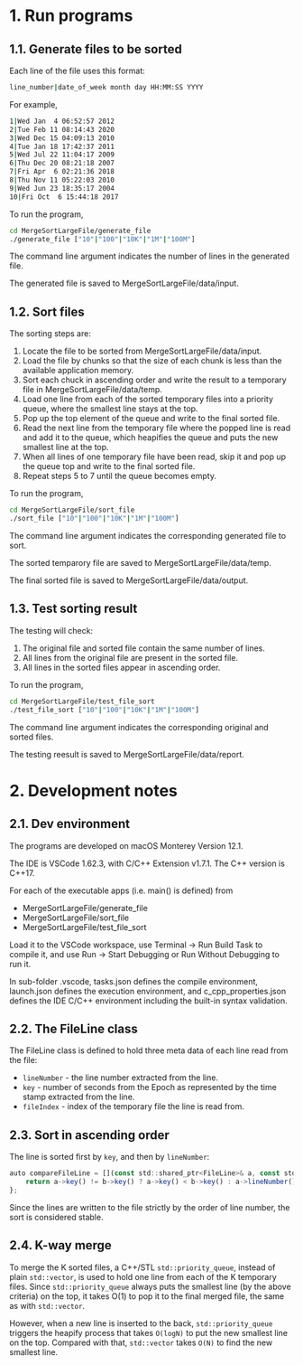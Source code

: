 # 1. Run programs
## 1.1. Generate files to be sorted

Each line of the file uses this format:
```sh
line_number|date_of_week month day HH:MM:SS YYYY
```
For example,
```sh
1|Wed Jan  4 06:52:57 2012
2|Tue Feb 11 08:14:43 2020
3|Wed Dec 15 04:09:13 2010
4|Tue Jan 18 17:42:37 2011
5|Wed Jul 22 11:04:17 2009
6|Thu Dec 20 08:21:18 2007
7|Fri Apr  6 02:21:36 2018
8|Thu Nov 11 05:22:03 2010
9|Wed Jun 23 18:35:17 2004
10|Fri Oct  6 15:44:18 2017
```
To run the program,
```sh
cd MergeSortLargeFile/generate_file
./generate_file ["10"|"100"|"10K"|"1M"|"100M"]
```
The command line argument indicates the number of lines in the generated file.

The generated file is saved to MergeSortLargeFile/data/input.

## 1.2. Sort files
The sorting steps are:

1. Locate the file to be sorted from MergeSortLargeFile/data/input.
2. Load the file by chunks so that the size of each chunk is less than the available application memory.
3. Sort each chuck in ascending order and write the result to a temporary file in MergeSortLargeFile/data/temp.
4. Load one line from each of the sorted temporary files into a priority queue, where the smallest line stays at the top.
5. Pop up the top element of the queue and write to the final sorted file.
6. Read the next line from the temporary file where the popped line is read and add it to the queue, which heapifies the queue and puts the new smallest line at the top.
7. When all lines of one temporary file have been read, skip it and pop up the queue top and write to the final sorted file.
8. Repeat steps 5 to 7 until the queue becomes empty.

To run the program,
```sh
cd MergeSortLargeFile/sort_file
./sort_file ["10"|"100"|"10K"|"1M"|"100M"]
```
The command line argument indicates the corresponding generated file to sort.

The sorted temparory file are saved to MergeSortLargeFile/data/temp.

The final sorted file is saved to MergeSortLargeFile/data/output.

## 1.3. Test sorting result
The testing will check:

1. The original file and sorted file contain the same number of lines.
2. All lines from the original file are present in the sorted file.
3. All lines in the sorted files appear in ascending order.

To run the program,
```sh
cd MergeSortLargeFile/test_file_sort
./test_file_sort ["10"|"100"|"10K"|"1M"|"100M"]
```
The command line argument indicates the corresponding original and sorted files.

The testing reesult is saved to MergeSortLargeFile/data/report.

# 2. Development notes

## 2.1. Dev environment
The programs are developed on macOS Monterey Version 12.1.

The IDE is VSCode 1.62.3, with C/C++ Extension v1.7.1. The C++ version is C++17.

For each of the executable apps (i.e. main() is defined) from 

- MergeSortLargeFile/generate_file
- MergeSortLargeFile/sort_file
- MergeSortLargeFile/test_file_sort

Load it to the VSCode workspace, use Terminal -> Run Build Task to compile it, and use Run -> Start Debugging  or Run Without Debugging to run it.

In sub-folder .vscode, tasks.json defines the compile environment, launch.json defines the execution environment, and c_cpp_properties.json defines the IDE C/C++ environment including the built-in syntax validation.

## 2.2. The FileLine class
The FileLine class is defined to hold three meta data of each line read from the file:

- `lineNumber` - the line number extracted from the line.
- `key` - number of seconds from the Epoch as represented by the time stamp extracted from the line.
- `fileIndex` - index of the temporary file the line is read from.

## 2.3. Sort in ascending order
The line is sorted first by `key`, and then by `lineNumber`:
```js
auto compareFileLine = [](const std::shared_ptr<FileLine>& a, const std::shared_ptr<FileLine>& b) {
    return a->key() != b->key() ? a->key() < b->key() : a->lineNumber() < b->lineNumber();
};
```
Since the lines are written to the file strictly by the order of line number, the sort is considered stable.

## 2.4. K-way merge
To merge the K sorted files, a C++/STL `std::priority_queue`, instead of plain `std::vector`, is used to hold one line from each of the K temporary files. Since `std::priority_queue` always puts the smallest line (by the above criteria) on the top, it takes O(1) to pop it to the final merged file, the same as with `std::vector`.

However, when a new line is inserted to the back, `std::priority_queue` triggers the heapify process that takes `O(logN)` to put the new smallest line on the top. Compared with that, `std::vector` takes `O(N)` to find the new smallest line.